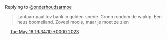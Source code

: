 Replying to [@onderhoudsarmoe](https://twitter.com/onderhoudsarmoe/status/1658360052770566145)

> Lantaarnpaal tov bank in gulden snede\. Groen rondom de wipkip\. Een heus boomeiland\. Zoveel moois, maar je moet ze zien

<img src="../../media/tweet.ico" width="12" /> [Tue May 16 19:34:10 +0000 2023](https://twitter.com/DromerDenker/status/1658556466171719682)